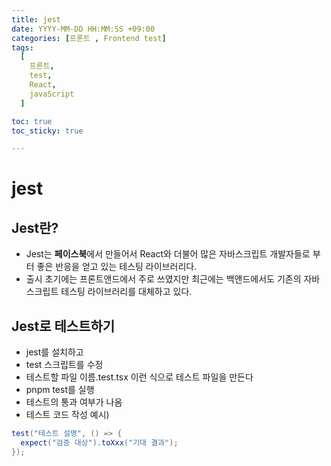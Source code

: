 ```yaml
---
title: jest
date: YYYY-MM-DD HH:MM:SS +09:00
categories: [프론트 , Frontend test]
tags:
  [
    프론트,
    test,
    React,
    javaScript
  ]

toc: true
toc_sticky: true

---
```


# jest

## Jest란?

- Jest는 **페이스북**에서 만들어서 React와 더불어 많은 자바스크립트 개발자들로 부터 좋은 반응을 얻고 있는 테스팅 라이브러리다.
- 출시 초기에는 프론트앤드에서 주로 쓰였지만 최근에는 백앤드에서도 기존의 자바스크립트 테스팅 라이브러리를 대체하고 있다.

## Jest로 테스트하기

- jest를 설치하고
- test 스크립트를 수정
- 테스트할 파일 이름.test.tsx 이런 식으로 테스트 파일을 만든다
- pnpm test를 실행
- 테스트의 통과 여부가 나옴
- 테스트 코드 작성 예시)

```java
test("테스트 설명", () => {
  expect("검증 대상").toXxx("기대 결과");
});
```